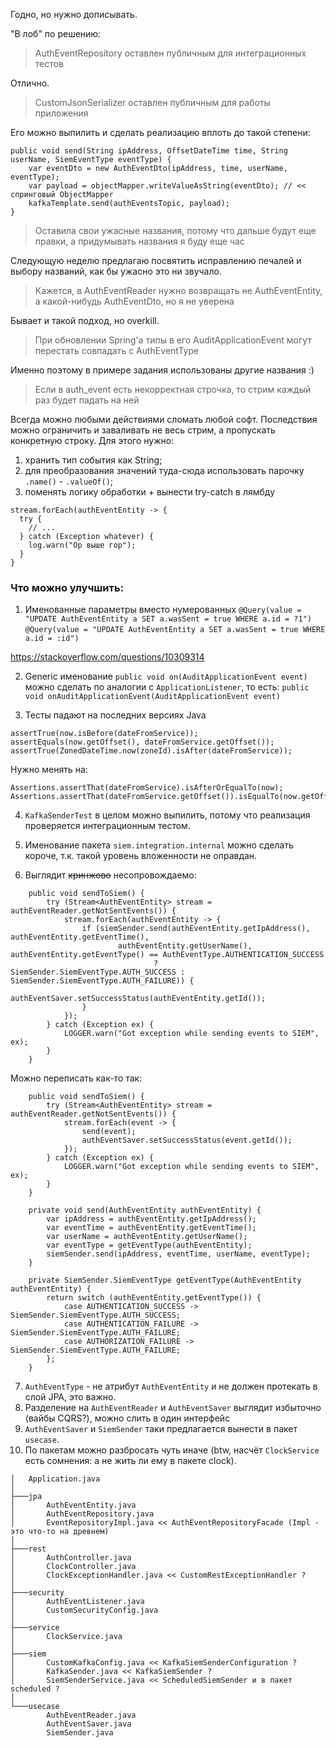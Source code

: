 Годно, но нужно дописывать.

"В лоб" по решению:

> AuthEventRepository оставлен публичным для интеграционных тестов

Отлично.

> CustomJsonSerializer оставлен публичным для работы приложения

Его можно выпилить и сделать реализацию вплоть до такой степени:

```
public void send(String ipAddress, OffsetDateTime time, String userName, SiemEventType eventType) {
    var eventDto = new AuthEventDto(ipAddress, time, userName, eventType);
    var payload = objectMapper.writeValueAsString(eventDto); // << спринговый ObjectMapper
    kafkaTemplate.send(authEventsTopic, payload);
}
```

> Оставила свои ужасные названия, потому что дальше будут еще правки, а придумывать названия я буду еще час

Следующую неделю предлагаю посвятить исправлению печалей и выбору названий, как бы ужасно это ни звучало.

> Кажется, в AuthEventReader нужно возвращать не AuthEventEntity, а какой-нибудь AuthEventDto, но я не уверена

Бывает и такой подход, но overkill.

> При обновлении Spring'а типы в его AuditApplicationEvent могут перестать совпадать с AuthEventType

Именно поэтому в примере задания использованы другие названия :)

> Если в auth_event есть некорректная строчка, то стрим каждый раз будет падать на ней

Всегда можно любыми действиями сломать любой софт.
Последствия можно ограничить и заваливать не весь стрим, а пропускать конкретную строку. Для этого нужно:
1. хранить тип события как String;
2. для преобразования значений туда-сюда использовать парочку `.name()` - `.valueOf()`;
3. поменять логику обработки + вынести try-catch в лямбду

```
stream.forEach(authEventEntity -> {
  try {
    // ...
  } catch (Exception whatever) {
    log.warn("Ор выше гор");
  }
}
```

### Что можно улучшить:

1. Именованные параметры вместо нумерованных
   `@Query(value = "UPDATE AuthEventEntity a SET a.wasSent = true WHERE a.id = ?1")`
   `@Query(value = "UPDATE AuthEventEntity a SET a.wasSent = true WHERE a.id = :id")`

https://stackoverflow.com/questions/10309314

2. Generic именование `public void on(AuditApplicationEvent event)`
можно сделать по аналогии с `ApplicationListener`, то есть:
`public void onAuditApplicationEvent(AuditApplicationEvent event)`

3. Тесты падают на последних версиях Java
```
assertTrue(now.isBefore(dateFromService));
assertEquals(now.getOffset(), dateFromService.getOffset());
assertTrue(ZonedDateTime.now(zoneId).isAfter(dateFromService));
```
Нужно менять на:
```
Assertions.assertThat(dateFromService).isAfterOrEqualTo(now);
Assertions.assertThat(dateFromService.getOffset()).isEqualTo(now.getOffset());
```
4. `KafkaSenderTest` в целом можно выпилить, потому что реализация проверяется интеграционным тестом.
5. Именование пакета `siem.integration.internal` можно сделать короче, т.к. такой уровень вложенности не оправдан.

6. Выглядит ~~кринжово~~ несопровождаемо:

```
    public void sendToSiem() {
        try (Stream<AuthEventEntity> stream = authEventReader.getNotSentEvents()) {
            stream.forEach(authEventEntity -> {
                if (siemSender.send(authEventEntity.getIpAddress(), authEventEntity.getEventTime(),
                        authEventEntity.getUserName(), authEventEntity.getEventType() == AuthEventType.AUTHENTICATION_SUCCESS
                                ? SiemSender.SiemEventType.AUTH_SUCCESS : SiemSender.SiemEventType.AUTH_FAILURE)) {
                    authEventSaver.setSuccessStatus(authEventEntity.getId());
                }
            });
        } catch (Exception ex) {
            LOGGER.warn("Got exception while sending events to SIEM", ex);
        }
    }
```

Можно переписать как-то так:

```
    public void sendToSiem() {
        try (Stream<AuthEventEntity> stream = authEventReader.getNotSentEvents()) {
            stream.forEach(event -> {
                send(event);
                authEventSaver.setSuccessStatus(event.getId());
            });
        } catch (Exception ex) {
            LOGGER.warn("Got exception while sending events to SIEM", ex);
        }
    }

    private void send(AuthEventEntity authEventEntity) {
        var ipAddress = authEventEntity.getIpAddress();
        var eventTime = authEventEntity.getEventTime();
        var userName = authEventEntity.getUserName();
        var eventType = getEventType(authEventEntity);
        siemSender.send(ipAddress, eventTime, userName, eventType);
    }

    private SiemSender.SiemEventType getEventType(AuthEventEntity authEventEntity) {
        return switch (authEventEntity.getEventType()) {
            case AUTHENTICATION_SUCCESS -> SiemSender.SiemEventType.AUTH_SUCCESS;
            case AUTHENTICATION_FAILURE -> SiemSender.SiemEventType.AUTH_FAILURE;
            case AUTHORIZATION_FAILURE -> SiemSender.SiemEventType.AUTH_FAILURE;
        };
    }
```

7. `AuthEventType` - не атрибут `AuthEventEntity` и не должен протекать в слой JPA, это важно.
8. Разделение на `AuthEventReader` и `AuthEventSaver` выглядит избыточно (вайбы CQRS?), можно слить в один интерфейc
9. `AuthEventSaver` и `SiemSender` таки предлагается вынести в пакет `usecase`.
10. По пакетам можно разбросать чуть иначе (btw, насчёт `ClockService` есть сомнения: а не жить ли ему в пакете clock).

```
│   Application.java
│   
├───jpa
│       AuthEventEntity.java
│       AuthEventRepository.java
│       EventRepositoryImpl.java << AuthEventRepositoryFacade (Impl - это что-то на древнем)
│       
├───rest
│       AuthController.java
│       ClockController.java
│       ClockExceptionHandler.java << CustomRestExceptionHandler ?
│       
├───security
│       AuthEventListener.java
│       CustomSecurityConfig.java
│       
├───service
│       ClockService.java
│       
├───siem
│       CustomKafkaConfig.java << KafkaSiemSenderConfiguration ?
│       KafkaSender.java << KafkaSiemSender ?
│       SiemSenderService.java << ScheduledSiemSender и в пакет scheduled ?
│       
└───usecase
        AuthEventReader.java
        AuthEventSaver.java
        SiemSender.java
```